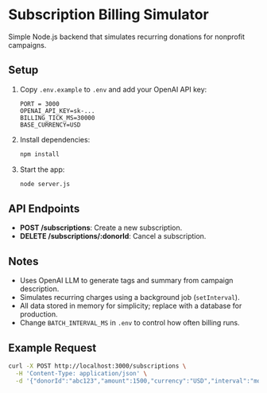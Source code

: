 # Subscription Billing Simulator

Simple Node.js backend that simulates recurring donations for nonprofit campaigns.

## Setup

1. Copy `.env.example` to `.env` and add your OpenAI API key:

   ```
   PORT = 3000
   OPENAI_API_KEY=sk-...
   BILLING_TICK_MS=30000
   BASE_CURRENCY=USD

   ```
2. Install dependencies:

   ```bash
   npm install
   ```
3. Start the app:
   ```bash
   node server.js
   ```

## API Endpoints

* **POST /subscriptions**: Create a new subscription.
* **DELETE /subscriptions/\:donorId**: Cancel a subscription.

## Notes

* Uses OpenAI LLM to generate tags and summary from campaign description.
* Simulates recurring charges using a background job (`setInterval`).
* All data stored in memory for simplicity; replace with a database for production.
* Change `BATCH_INTERVAL_MS` in `.env` to control how often billing runs.

## Example Request

```bash
curl -X POST http://localhost:3000/subscriptions \
  -H 'Content-Type: application/json' \
  -d '{"donorId":"abc123","amount":1500,"currency":"USD","interval":"monthly","campaignDescription":"Emergency food and clean water for earthquake victims in Nepal"}'
```
